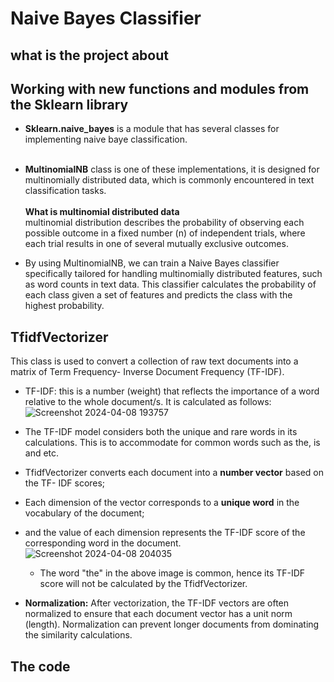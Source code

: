 # Naive Bayes Classifier
## what is the project about
## Working with new functions and modules from the Sklearn library
- **Sklearn.naive_bayes** is a module that has several classes for implementing      naive baye classification. <br><br>
- **MultinomialNB** class is one of these implementations, it is designed for     multinomially distributed data, which is commonly encountered in text       classification tasks. <br><br>
**What is multinomial distributed data** <br>
  multinomial distribution describes the probability of observing each possible      outcome in a fixed number (n) of independent trials, where each trial results      in one of several mutually exclusive outcomes. <br>

- By using MultinomialNB, we can train a Naive Bayes classifier specifically         tailored for handling multinomially distributed features, such as word counts in   text data. This classifier calculates the probability of each class given a set    of features and predicts the class with the highest probability. <br>

## TfidfVectorizer
This class is used to convert a collection of raw text documents into a matrix of Term Frequency- Inverse Document Frequency (TF-IDF).
- TF-IDF: this is a number (weight) that reflects the importance of a word relative to the whole document/s. It is calculated as follows:
  ![Screenshot 2024-04-08 193757](https://github.com/PreciousNosiphoDonkrag/Supervised-Machine-Learning/assets/153648767/2ccb405d-91f1-44b0-bfaf-5daf956f69ba)
- The TF-IDF model considers both the unique and rare words in its calculations. This is to accommodate for common words such as the, is and etc.
- TfidfVectorizer converts each document into a **number vector** based on the TF-   IDF scores; <br> 
- Each dimension of the vector corresponds to a **unique word** in the vocabulary of     the document; <br>
- and the value of each dimension represents the TF-IDF score of the corresponding   word in the document. <br>
![Screenshot 2024-04-08 204035](https://github.com/PreciousNosiphoDonkrag/Supervised-Machine-Learning/assets/153648767/e950166e-2836-4887-8496-25a86df89bab)
    - The word "the" in the above image is common, hence its TF-IDF score will not be calculated by the TfidfVectorizer.
 
- **Normalization:** After vectorization, the TF-IDF vectors are often normalized to ensure that each document vector has a unit norm (length). Normalization can prevent longer documents from dominating the similarity calculations.

## The code

